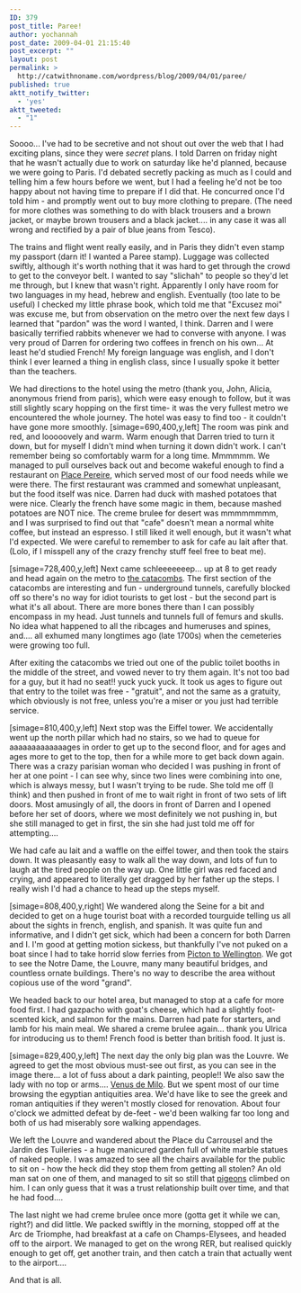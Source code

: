 ```yaml
---
ID: 379
post_title: Paree!
author: yochannah
post_date: 2009-04-01 21:15:40
post_excerpt: ""
layout: post
permalink: >
  http://catwithnoname.com/wordpress/blog/2009/04/01/paree/
published: true
aktt_notify_twitter:
  - 'yes'
aktt_tweeted:
  - "1"
---
```

Soooo... I've had to be secretive and not shout out over the web that I had exciting plans, since they were <em>secret</em> plans. I told Darren on friday night that he wasn't actually due to work on saturday like he'd planned, because we were going to Paris. I'd debated secretly packing as much as I could and telling him a few hours before we went, but I had a feeling he'd not be too happy about not having time to prepare if I did that. He concurred once I'd told him - and promptly went out to buy more clothing to prepare. (The need for more clothes was something to do with black trousers and a brown jacket, or maybe brown trousers and a black jacket.... in any case it was all wrong and rectified by a pair of blue jeans from Tesco).

The trains and flight went really easily, and in Paris they didn't even stamp my passport (darn it! I wanted a Paree stamp).  Luggage was collected swiftly, although it's worth nothing that it was hard to get through the crowd to get to the conveyor belt. I wanted to say "slichah" to people so they'd let me through, but I knew that wasn't right. Apparently I only have room for two languages in my head, hebrew and english. Eventually (too late to be useful) I checked my little phrase book, which told me that "Excusez moi" was excuse me, but from observation on the metro over the next few days I learned that "pardon" was the word I wanted, I think. Darren and I were basically terrified rabbits whenever we had to converse with anyone. I was very proud of Darren for ordering two coffees in french on his own... At least he'd studied French! My foreign language was english, and I don't think I ever learned a thing in english class, since I usually spoke it better than the teachers.

We had directions to the hotel using the metro (thank you, John, Alicia, anonymous friend from paris), which were easy enough to follow, but it was still slightly scary hopping on the first time- it was the very fullest metro we encountered the whole journey. The hotel was easy to find too - it couldn't have gone more smoothly. [simage=690,400,y,left] The room was pink and red, and looooovely and warm. Warm enough that Darren tried to turn it down, but for myself I didn't mind when turning it down didn't work. I can't remember being so comfortably warm for a long time.  Mmmmmm. We managed to pull ourselves back out and become wakeful enough to find a restaurant on <a href="http://www.visualtravelguide.org/medium/France-Paris-17eme-Arrondissement-Place-Pereire.html">Place Pereire</a>, which served most of our food needs while we were there. The first restaurant was crammed and somewhat unpleasant, but the food itself was nice. Darren had duck with mashed potatoes that were nice. Clearly the french have some magic in them, because mashed potatoes are NOT nice. The creme brulee for desert was mmmmmmmm, and I was surprised to find out that "cafe" doesn't mean a normal white coffee, but instead an espresso. I still liked it well enough, but it wasn't what I'd expected. We were careful to remember to ask for cafe au lait after that. (Lolo, if I misspell any of the crazy frenchy stuff feel free to beat me). 

[simage=728,400,y,left] Next came schleeeeeeep... up at 8 to get ready and head again on the metro to <a href="http://en.wikipedia.org/wiki/Catacombs_of_Paris">the catacombs</a>. The first section of the catacombs are interesting and fun - underground tunnels, carefully blocked off so there's no way for idiot tourists to get lost - but the second part is what it's all about. There are more bones there than I can possibly encompass in my head. Just tunnels and tunnels full of femurs and skulls. No idea what happened to all the ribcages and humeruses and spines, and.... all exhumed many longtimes ago (late 1700s) when the cemeteries were growing too full.  

After exiting the catacombs we tried out one of the public toilet booths in the middle of the street, and vowed never to try them again. It's not too bad for a guy, but it had no seat!! yuck yuck yuck. It took us ages to figure out that entry to the toilet was free - "gratuit", and not the same as a gratuity, which obviously is not free, unless you're a miser or you just had terrible service. 

[simage=810,400,y,left] 	Next stop was the Eiffel tower. We accidentally went up the north pillar which had no stairs, so we had to queue for aaaaaaaaaaaaages in order to get up to the second floor, and for ages and ages more to get to the top, then for a while more to get back down again. There was a crazy parisian woman who decided I was pushing in front of her at one point - I can see why, since two lines were combining into one, which is always messy, but I wasn't trying to be rude. She told me off (I think) and then pushed in front of me to wait right in front of two sets of lift doors. Most amusingly of all, the doors in front of Darren and I opened before her set of doors, where we most definitely we not pushing in, but she still managed to get in first, the sin she had just told me off for attempting.... 

We had cafe au lait and a waffle on the eiffel tower, and then took the stairs down. It was pleasantly easy to walk all the way down, and lots of fun to laugh at the tired people on the way up. One little girl was red faced and crying, and appeared to literally get dragged by her father up the steps. I really wish I'd had a chance to head up the steps myself. 

[simage=808,400,y,right] 	We wandered along the Seine for a bit and decided to get on a huge tourist boat with a recorded tourguide telling us all about the sights in french, english, and spanish. It was quite fun and informative, and I didn't get sick, which had been a concern for both Darren and I. I'm good at getting motion sickess, but thankfully I've not puked on a boat since I had to take horrid slow ferries from <a href="http://en.wikipedia.org/wiki/Picton,_New_Zealand">Picton to Wellington</a>. We got to see the Notre Dame, the Louvre, many many beautiful bridges, and countless ornate buildings. There's no way to describe the area without copious use of the word "grand".  

We headed back to our hotel area, but managed to stop at a cafe for more food first. I had gazpacho with goat's cheese, which had a slightly foot-scented kick, and salmon for the mains. Darren had pate for starters, and lamb for his main meal. We shared a creme brulee again... thank you Ulrica for introducing us to them! French food is better than british food. It just is. 

[simage=829,400,y,left] 	The next day the only big plan was the Louvre. We agreed to get the most obvious must-see out first, as you can see in the image there... a lot of fuss about a dark painting, people!! We also saw the lady with no top or arms.... <a href="http://picasaweb.google.co.uk/lh/photo/jvi2RUacGvq_fqRDyQ9MbQ?feat=directlink">Venus de Milo</a>. But we spent most of our time browsing the egyptian antiquities area. We'd have like to see the greek and roman antiquities if they weren't mostly closed for renovation. About four o'clock we admitted defeat by de-feet - we'd been walking far too long and both of us had miserably sore walking appendages. 

We left the Louvre and wandered about the Place du Carrousel and the Jardin des Tuileries - a huge manicured garden full of white marble statues of naked people. I was amazed to see all the chairs available for the public to sit on - how the heck did they stop them from getting all stolen? An old man sat on one of them, and managed to sit so still that <a href="http://picasaweb.google.co.uk/lh/photo/4duC8RWUU5VRb40mM3XUVw?feat=directlink">pigeons</a> climbed on him. I can only guess that it was a trust relationship built over time, and that he had food.... 

The last night we had creme brulee once more (gotta get it while we can, right?) and did little. We packed swiftly in the morning, stopped off at the Arc de Triomphe, had breakfast at a cafe on Champs-Elysees, and headed off to the airport. We managed to get on the wrong RER, but realised quickly enough to get off, get another train, and then catch a train that actually went to the airport....

And that is all.